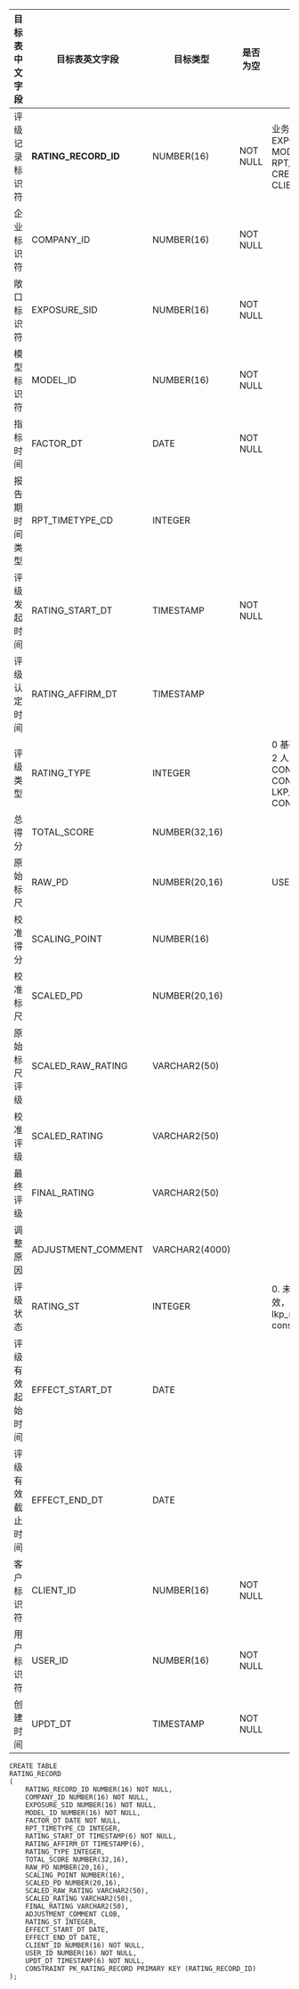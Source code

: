 <!--sec data-title="企业评级表" data-id="section0" data-show=true ces-->

| 目标表中文字段  | 目标表英文字段              | 目标类型           | 是否为空     | 备注                                       |
| -------- | -------------------- | -------------- | -------- | ---------------------------------------- |
| 评级记录标识符  | **RATING_RECORD_ID** | NUMBER(16)     | NOT NULL | 业务主键：COMPANY_ID, EXPOSURE_SID, MODEL_ID, FACTOR_DT,   RPT_TIMETYPE_CD, CREATION_TIME, CLIENT_ID |
| 企业标识符    | COMPANY_ID           | NUMBER(16)     | NOT NULL |                                          |
| 敞口标识符    | EXPOSURE_SID         | NUMBER(16)     | NOT NULL |                                          |
| 模型标识符    | MODEL_ID             | NUMBER(16)     | NOT NULL |                                          |
| 指标时间     | FACTOR_DT            | DATE           | NOT NULL |                                          |
| 报告期时间类型  | RPT_TIMETYPE_CD      | INTEGER        |          |                                          |
| 评级发起时间   | RATING_START_DT      | TIMESTAMP      | NOT NULL |                                          |
| 评级认定时间   | RATING_AFFIRM_DT     | TIMESTAMP      |          |                                          |
| 评级类型     | RATING_TYPE          | INTEGER        |          | 0 基础机评； 1 参考机评； 2 人工评级 （SELECT CONSTANT_CD, CONSTANT_NM FROM   LKP_NUMBCODE WHERE CONSTANT_TYPE = 39) |
| 总得分      | TOTAL_SCORE          | NUMBER(32,16)  |          |                                          |
| 原始标尺     | RAW_PD               | NUMBER(20,16)  |          | USER_BASICINFO.USER_ID                   |
| 校准得分     | SCALING_POINT        | NUMBER(16)     |          |                                          |
| 校准标尺     | SCALED_PD            | NUMBER(20,16)  |          |                                          |
| 原始标尺评级   | SCALED_RAW_RATING    | VARCHAR2(50)   |          |                                          |
| 校准评级     | SCALED_RATING        | VARCHAR2(50)   |          |                                          |
| 最终评级     | FINAL_RATING         | VARCHAR2(50)   |          |                                          |
| 调整原因     | ADJUSTMENT_COMMENT   | VARCHAR2(4000) |          |                                          |
| 评级状态     | RATING_ST            | INTEGER        |          | 0. 未认定， 1. 已生效   2 待生效，   9 失效  select * from lkp_numbcode where   constant_type= 40 |
| 评级有效起始时间 | EFFECT_START_DT      | DATE           |          |                                          |
| 评级有效截止时间 | EFFECT_END_DT        | DATE           |          |                                          |
| 客户标识符    | CLIENT_ID            | NUMBER(16)     | NOT NULL |                                          |
| 用户标识符    | USER_ID              | NUMBER(16)     | NOT NULL |                                          |
| 创建时间     | UPDT_DT              | TIMESTAMP      | NOT NULL |                                          |

<!--endsec-->

<!--sec data-title="DDL" data-id="section1" data-show=true ces-->

    CREATE TABLE
    RATING_RECORD
    (
        RATING_RECORD_ID NUMBER(16) NOT NULL,
        COMPANY_ID NUMBER(16) NOT NULL,
        EXPOSURE_SID NUMBER(16) NOT NULL,
        MODEL_ID NUMBER(16) NOT NULL,
        FACTOR_DT DATE NOT NULL,
        RPT_TIMETYPE_CD INTEGER,
        RATING_START_DT TIMESTAMP(6) NOT NULL,
        RATING_AFFIRM_DT TIMESTAMP(6),
        RATING_TYPE INTEGER,
        TOTAL_SCORE NUMBER(32,16),
        RAW_PD NUMBER(20,16),
        SCALING_POINT NUMBER(16),
        SCALED_PD NUMBER(20,16),
        SCALED_RAW_RATING VARCHAR2(50),
        SCALED_RATING VARCHAR2(50),
        FINAL_RATING VARCHAR2(50),
        ADJUSTMENT_COMMENT CLOB,
        RATING_ST INTEGER,
        EFFECT_START_DT DATE,
        EFFECT_END_DT DATE,
        CLIENT_ID NUMBER(16) NOT NULL,
        USER_ID NUMBER(16) NOT NULL,
        UPDT_DT TIMESTAMP(6) NOT NULL,
        CONSTRAINT PK_RATING_RECORD PRIMARY KEY (RATING_RECORD_ID)
    );
<!--endsec-->

